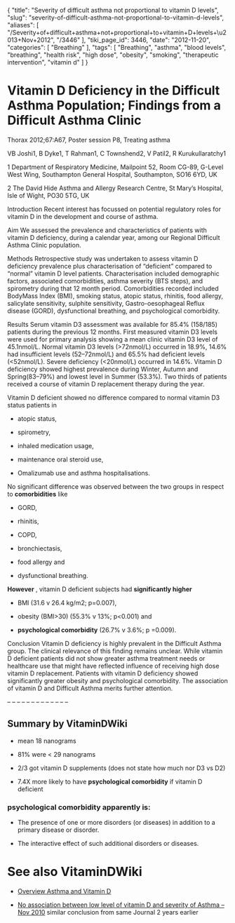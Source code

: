 {
    "title": "Severity of difficult asthma not proportional to vitamin D levels",
    "slug": "severity-of-difficult-asthma-not-proportional-to-vitamin-d-levels",
    "aliases": [
        "/Severity+of+difficult+asthma+not+proportional+to+vitamin+D+levels+\u2013+Nov+2012",
        "/3446"
    ],
    "tiki_page_id": 3446,
    "date": "2012-11-20",
    "categories": [
        "Breathing"
    ],
    "tags": [
        "Breathing",
        "asthma",
        "blood levels",
        "breathing",
        "health risk",
        "high dose",
        "obesity",
        "smoking",
        "therapeutic intervention",
        "vitamin d"
    ]
}


# Vitamin D Deficiency in the Difficult Asthma Population; Findings from a Difficult Asthma Clinic

Thorax 2012;67:A67, Poster session P8, Treating asthma

VB Joshi1, B Dyke1, T Rahman1, C Townshend2, V Patil2, R Kurukullaratchy1

1 Department of Respiratory Medicine, Mailpoint 52, Room CG-89, G-Level West Wing, Southampton General Hospital, Southampton, SO16 6YD, UK

2 The David Hide Asthma and Allergy Research Centre, St Mary’s Hospital, Isle of Wight, PO30 5TG, UK

Introduction Recent interest has focussed on potential regulatory roles for vitamin D in the development and course of asthma.

Aim We assessed the prevalence and characteristics of patients with vitamin D deficiency, during a calendar year, among our Regional Difficult Asthma Clinic population.

Methods Retrospective study was undertaken to assess vitamin D deficiency prevalence plus characterisation of “deficient” compared to “normal” vitamin D level patients. Characterisation included demographic factors, associated comorbidities, asthma severity (BTS steps), and spirometry during that 12 month period. Comorbidities recorded included BodyMass Index (BMI), smoking status, atopic status, rhinitis, food allergy, salicylate sensitivity, sulphite sensitivity, Gastro-oesophageal Reflux disease (GORD), dysfunctional breathing, and psychological comorbidity.

Results Serum vitamin D3 assessment was available for 85.4% (158/185) patients during the previous 12 months. First measured vitamin D3 levels were used for primary analysis showing a mean clinic vitamin D3 level of 45.1nmol/L. Normal vitamin D3 levels (>72nmol/L) occurred in 18.9%, 14.6% had insufficient levels (52–72nmol/L) and 65.5% had deficient levels (<52nmol/L). Severe deficiency (<20nmol/L) occurred in 14.6%. Vitamin D deficiency showed highest prevalence during Winter, Autumn and Spring(83–79%) and lowest level in Summer (53.3%). Two thirds of patients received a course of vitamin D replacement therapy during the year.

Vitamin D deficient showed no difference compared to normal vitamin D3 status patients in 

* atopic status, 

* spirometry, 

* inhaled medication usage, 

* maintenance oral steroid use, 

* Omalizumab use and asthma hospitalisations. 

No significant difference was observed between the two groups in respect to  **comorbidities**  like 

* GORD, 

* rhinitis, 

* COPD, 

* bronchiectasis, 

* food allergy and 

* dysfunctional breathing. 

 **However** , vitamin D deficient subjects had  **significantly higher**  

* BMI (31.6 v 26.4 kg/m2; p=0.007), 

* obesity (BMI>30) (55.3% v 13%; p<0.001) and 

*  **psychological comorbidity**  (26.7% v 3.6%; p =0.009).

Conclusion Vitamin D deficiency is highly prevalent in the Difficult Asthma group. The clinical relevance of this finding remains unclear. While vitamin D deficient patients did not show greater asthma treatment needs or healthcare use that might have reflected influence of receiving high dose vitamin D replacement. Patients with vitamin D deficiency showed significantly greater obesity and psychological comorbidity. The association of vitamin D and Difficult Asthma merits further attention.

– – – – – – – – – – – – – 

## Summary by VitaminDWiki

* mean 18 nanograms

* 81% were < 29 nanograms

* 2/3 got vitamin D supplements (does not state how much nor D3 vs D2)

* 7.4X more likely to have  **psychological comorbidity**  if vitamin D deficient

###  **psychological comorbidity**  apparently is:

* The presence of one or more disorders (or diseases) in addition to a primary disease or disorder.

* The interactive effect of such additional disorders or diseases.

# See also VitaminDWiki

* [Overview Asthma and Vitamin D](/posts/overview-asthma-and-vitamin-d)

* [No association between low level of vitamin D and severity of Asthma – Nov 2010](/posts/no-association-between-low-level-of-vitamin-d-and-severity-of-asthma) similar conclusion from same Journal 2 years earlier